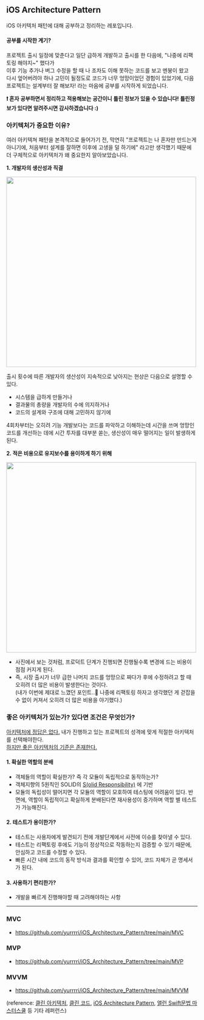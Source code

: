 ## iOS Architecture Pattern

iOS 아키텍처 패턴에 대해 공부하고 정리하는 레포입니다.

#### 공부를 시작한 계기?
프로젝트 출시 일정에 맞춘다고 일단 급하게 개발하고 출시를 한 다음에, "나중에 리팩토링 해야지~" 했다가 <br/>
이후 기능 추가나 버그 수정을 할 때 나 조차도 이해 못하는 코드를 보고 멘붕이 왔고 <br/>
다시 엎어버려야 하나 고민이 될정도로 코드가 너무 엉망이었던 경험이 있었기에, 다음 프로젝트는 설계부터 잘 해보자! 라는 마음에 공부를 시작하게 되었습니다. <br/>

**❗️ 혼자 공부하면서 정리하고 적용해보는 공간이니 틀린 정보가 있을 수 있습니다! 틀린정보가 있다면 알려주시면 감사하겠습니다 :)**

### 아키텍처가 중요한 이유?

여러 아키텍쳐 패턴을 본격적으로 들어가기 전, 막연히 "프로젝트는 나 혼자만 만드는게 아니기에, 처음부터 설계를 잘하면 이후에 고생을 덜 하기에" 라고만 생각했기 때문에 더 구체적으로 아키텍처가 왜 중요한지 알아보았습니다.

**1. 개발자의 생산성과 직결**

<img src=https://github.com/paicooha/Growlibb-iOS/assets/37764504/576a38bb-ac6c-4997-9fd1-af112b438466 width="500"/>

출시 횟수에 따른 개발자의 생산성이 지속적으로 낮아지는 현상은 다음으로 설명할 수 있다.
- 시스템을 급하게 만들거나
- 결과물의 총량을 개발자의 수에 의지하거나
- 코드의 설계와 구조에 대해 고민하지 않기에

4회차부터는 오히려 기능 개발보다는 코드를 파악하고 이해하는데 시간을 쓰며 엉망인 코드를 개선하는 데에 시간 투자를 대부분 쏟는, 생산성이 매우 떨어지는 일이 발생하게 된다.
<br/>

**2. 적은 비용으로 유지보수를 용이하게 하기 위해**

<img src=https://github.com/paicooha/Growlibb-iOS/assets/37764504/e25650d9-b1a6-488b-9dc8-8881af4b2a63 width="500"/>

- 사진에서 보는 것처럼, 프로덕트 단계가 진행되면 진행될수록 변경에 드는 비용이 점점 커지게 된다. 
- 즉, 시장 출시가 너무 급한 나머지 코드를 엉망으로 짜다가 후에 수정하려고 할 때 오히려 더 많은 비용이 발생한다는 것이다.  <br/> (내가 이번에 제대로 느꼈던 포인트..🥺 나중에 리팩토링 하자고 생각했던 게 걷잡을 수 없이 커져서 오히려 더 많은 비용을 야기했다.)

### 좋은 아키텍처가 있는가? 있다면 조건은 무엇인가?
<u>아키텍처에 정답은 없다.</u> 내가 진행하고 있는 프로젝트의 성격에 맞게 적절한 아키텍처를 선택해야한다. <br/><u>하지만 좋은 아키텍처의 기준은 존재한다.
</u>

#### 1. 확실한 역할의 분배
- 객체들의 역할이 확실한가? 즉 각 모듈이 독립적으로 동작하는가?
- 객체지향의 5원칙인 SOLID의 [S(olid Responsibility)](https://inpa.tistory.com/entry/OOP-%F0%9F%92%A0-%EA%B0%9D%EC%B2%B4-%EC%A7%80%ED%96%A5-%EC%84%A4%EA%B3%84%EC%9D%98-5%EA%B0%80%EC%A7%80-%EC%9B%90%EC%B9%99-SOLID) 에 기반
- 모듈의 독립성이 떨어지면 각 모듈의 역할이 모호하여 테스팅에 어려움이 있다. 반면에, 역할이 독립적이고 확실하게 분배된다면 재사용성이 증가하며 역할 별 테스트가 가능해진다.

#### 2. 테스트가 용이한가?
- 테스트는 사용자에게 발견되기 전에 개발단계에서 사전에 이슈를 찾아낼 수 있다.
- 테스트는 리팩토링 후에도 기능이 정상적으로 작동하는지 검증할 수 있기 때문에, 안심하고 코드를 수정할 수 있다.
- 빠른 시간 내에 코드의 동작 방식과 결과를 확인할 수 있어, 코드 자체가 곧 명세서가 된다.

#### 3. 사용하기 편리한가?
- 개발을 빠르게 진행해야할 때 고려해야하는 사항

---
### MVC
- https://github.com/yurrrri/iOS_Architecture_Pattern/tree/main/MVC

### MVP
- https://github.com/yurrrri/iOS_Architecture_Pattern/tree/main/MVP

### MVVM
- https://github.com/yurrrri/iOS_Architecture_Pattern/tree/main/MVVM


(reference: [클린 아키텍처](http://www.yes24.com/Product/Goods/77283734), [클린 코드](http://www.yes24.com/Product/Goods/11681152), [iOS Architecture Pattern](https://medium.com/ios-os-x-development/ios-architecture-patterns-ecba4c38de52),
[앨런 Swift문법 마스터스쿨](https://www.inflearn.com/course/%EC%8A%A4%EC%9C%84%ED%94%84%ED%8A%B8-%EB%AC%B8%EB%B2%95-%EB%A7%88%EC%8A%A4%ED%84%B0-%EC%8A%A4%EC%BF%A8)
등 기타 레퍼런스)
